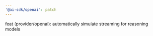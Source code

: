 ```yaml
---
'@ai-sdk/openai': patch
---
```


feat (provider/openai): automatically simulate streaming for reasoning models
